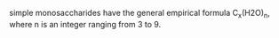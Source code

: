 simple monosaccharides have the general empirical formula C<sub>x</sub>(H2O)<sub>n</sub>, where n is an integer ranging from 3 to 9.

